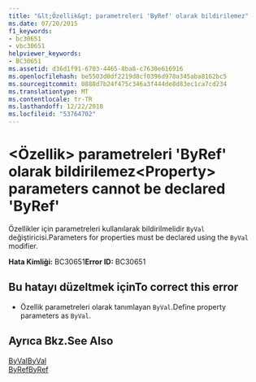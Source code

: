 ```yaml
---
title: "&lt;Özellik&gt; parametreleri 'ByRef' olarak bildirilemez"
ms.date: 07/20/2015
f1_keywords:
- bc30651
- vbc30651
helpviewer_keywords:
- BC30651
ms.assetid: d36d1f91-6703-4465-8ba8-c7630e616916
ms.openlocfilehash: be5503d0df2219d8cf0396d978a345aba8162bc5
ms.sourcegitcommit: 0888d7b24f475c346a3f444de8d83ec1ca7cd234
ms.translationtype: MT
ms.contentlocale: tr-TR
ms.lasthandoff: 12/22/2018
ms.locfileid: "53764702"
---
```

# <a name="ltpropertygt-parameters-cannot-be-declared-byref"></a><span data-ttu-id="51680-102">&lt;Özellik&gt; parametreleri 'ByRef' olarak bildirilemez</span><span class="sxs-lookup"><span data-stu-id="51680-102">&lt;Property&gt; parameters cannot be declared 'ByRef'</span></span>
<span data-ttu-id="51680-103">Özellikler için parametreleri kullanılarak bildirilmelidir `ByVal` değiştiricisi.</span><span class="sxs-lookup"><span data-stu-id="51680-103">Parameters for properties must be declared using the `ByVal` modifier.</span></span>  
  
 <span data-ttu-id="51680-104">**Hata Kimliği:** BC30651</span><span class="sxs-lookup"><span data-stu-id="51680-104">**Error ID:** BC30651</span></span>  
  
## <a name="to-correct-this-error"></a><span data-ttu-id="51680-105">Bu hatayı düzeltmek için</span><span class="sxs-lookup"><span data-stu-id="51680-105">To correct this error</span></span>  
  
-   <span data-ttu-id="51680-106">Özellik parametreleri olarak tanımlayan `ByVal`.</span><span class="sxs-lookup"><span data-stu-id="51680-106">Define property parameters as `ByVal`.</span></span>  
  
## <a name="see-also"></a><span data-ttu-id="51680-107">Ayrıca Bkz.</span><span class="sxs-lookup"><span data-stu-id="51680-107">See Also</span></span>  
 [<span data-ttu-id="51680-108">ByVal</span><span class="sxs-lookup"><span data-stu-id="51680-108">ByVal</span></span>](../../visual-basic/language-reference/modifiers/byval.md)  
 [<span data-ttu-id="51680-109">ByRef</span><span class="sxs-lookup"><span data-stu-id="51680-109">ByRef</span></span>](../../visual-basic/language-reference/modifiers/byref.md)
